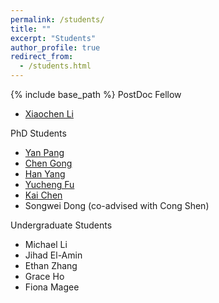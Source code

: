 ```yaml
---
permalink: /students/
title: ""
excerpt: "Students"
author_profile: true
redirect_from: 
  - /students.html
---
```


{% include base_path %}
PostDoc Fellow
 - [Xiaochen Li](https://xiaochenli-w.github.io/)

PhD Students
 - [Yan Pang](https://py85252876.github.io/ )
 - [Chen Gong](https://2019chengong.github.io/)
 - [Han Yang](https://y-helios.github.io/)
 - [Yucheng Fu](https://fuyucheng11.github.io/)
 - [Kai Chen](https://kaichen9909.github.io/)
 - Songwei Dong (co-advised with Cong Shen)


Undergraduate Students
 - Michael Li
 - Jihad El-Amin
 - Ethan Zhang
 - Grace Ho
 - Fiona Magee

<!-- Master Students
 - Xiamei Zhang
 - [Siddharth Ghatti](https://www.linkedin.com/in/siddharth-ghatti-46142213a/)

Undergraduate Students
 - [Jack Liu](https://www.linkedin.com/in/jack-liu-b52a621a3/)
 - Shouri Nallanagula -->